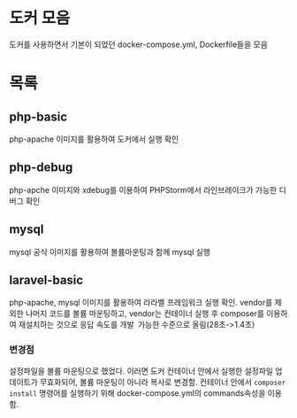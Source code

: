# 도커 모음
도커를 사용하면서 기본이 되었던 docker-compose.yml, Dockerfile들을 모음

# 목록

## php-basic
php-apache 이미지를 활용하여 도커에서 실행 확인

## php-debug
php-apche 이미지와 xdebug를 이용하여 PHPStorm에서 라인브레이크가 가능한 디버그 확인

## mysql
mysql 공식 이미지를 활용하여 볼륨마운팅과 함께 mysql 실행

## laravel-basic
php-apache, mysql 이미지를 활용하여 라라벨 프레임워크 실행 확인. vendor를 제외한 나머지 코드를 볼륨 마운팅하고, vendor는 컨테이너 실행 후
composer를 이용하여 재설치하는 것으로 응답 속도를 개발` `가능한 수준으로 올림(28초->1.4초)

### 변경점
설정파일을 볼륨 마운팅으로 했었다. 이러면 도커 컨테이너 안에서 실행한 설정파일 업데이트가 무효화되어, 볼륨 마운팅이 아니라 복사로 변경함.
컨테이너 안에서 `composer install` 명령어를 실행하기 위해 docker-compose.yml의 commands속성을 이용함.